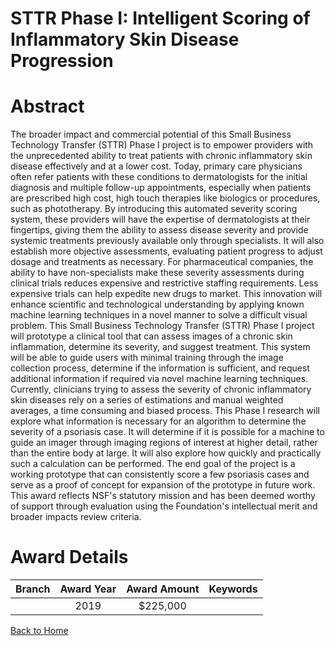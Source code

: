 
STTR Phase I: Intelligent Scoring of Inflammatory Skin Disease Progression
==========================================================================

# Abstract


The broader impact and commercial potential of this Small Business Technology Transfer (STTR) Phase I project is to empower providers with the unprecedented ability to treat patients with chronic inflammatory skin disease effectively and at a lower cost. Today, primary care physicians often refer patients with these conditions to dermatologists for the initial diagnosis and multiple follow-up appointments, especially when patients are prescribed high cost, high touch therapies like biologics or procedures, such as phototherapy. By introducing this automated severity scoring system, these providers will have the expertise of dermatologists at their fingertips, giving them the ability to assess disease severity and provide systemic treatments previously available only through specialists. It will also establish more objective assessments, evaluating patient progress to adjust dosage and treatments as necessary. For pharmaceutical companies, the ability to have non-specialists make these severity assessments during clinical trials reduces expensive and restrictive staffing requirements. Less expensive trials can help expedite new drugs to market. This innovation will enhance scientific and technological understanding by applying known machine learning techniques in a novel manner to solve a difficult visual problem. This Small Business Technology Transfer (STTR) Phase I project will prototype a clinical tool that can assess images of a chronic skin inflammation, determine its severity, and suggest treatment. This system will be able to guide users with minimal training through the image collection process, determine if the information is sufficient, and request additional information if required via novel machine learning techniques. Currently, clinicians trying to assess the severity of chronic inflammatory skin diseases rely on a series of estimations and manual weighted averages, a time consuming and biased process. This Phase I research will explore what information is necessary for an algorithm to determine the severity of a psoriasis case. It will determine if it is possible for a machine to guide an imager through imaging regions of interest at higher detail, rather than the entire body at large. It will also explore how quickly and practically such a calculation can be performed. The end goal of the project is a working prototype that can consistently score a few psoriasis cases and serve as a proof of concept for expansion of the prototype in future work. This award reflects NSF's statutory mission and has been deemed worthy of support through evaluation using the Foundation's intellectual merit and broader impacts review criteria.  

# Award Details

|Branch|Award Year|Award Amount|Keywords|
| :---: | :---: | :---: | :---: |
||2019|$225,000||
  
  


[Back to Home](https://github.com/chrischow/dod_sbir_awards/Reports/JT/#437)